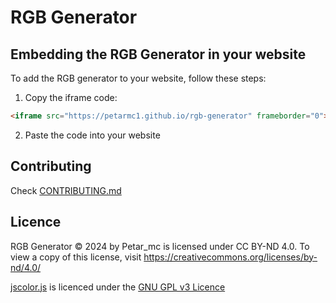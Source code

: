 # RGB Generator

## Embedding the RGB Generator in your website
To add the RGB generator to your website, follow these steps:

1. Copy the iframe code:
```html
<iframe src="https://petarmc1.github.io/rgb-generator" frameborder="0"></iframe>
```
2. Paste the code into your website

## Contributing
Check [CONTRIBUTING.md](/CONTRIBUTING.md)

## Licence
RGB Generator © 2024 by Petar_mc is licensed under CC BY-ND 4.0. To view a copy of this license, visit https://creativecommons.org/licenses/by-nd/4.0/

[jscolor.js](/generator/jscolor.js) is licenced under the [GNU GPL v3 Licence](https://www.gnu.org/licenses/gpl-3.0.txt)